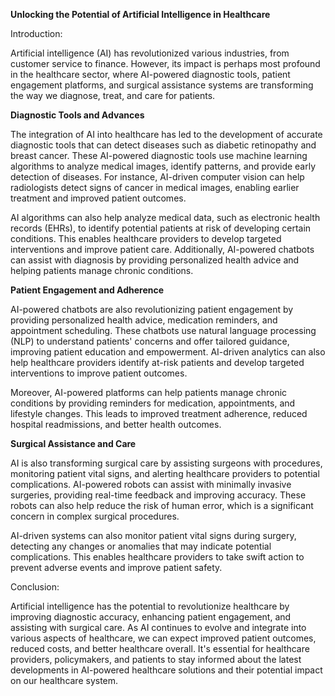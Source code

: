 **Unlocking the Potential of Artificial Intelligence in Healthcare**

Introduction:

Artificial intelligence (AI) has revolutionized various industries, from customer service to finance. However, its impact is perhaps most profound in the healthcare sector, where AI-powered diagnostic tools, patient engagement platforms, and surgical assistance systems are transforming the way we diagnose, treat, and care for patients.

**Diagnostic Tools and Advances**

The integration of AI into healthcare has led to the development of accurate diagnostic tools that can detect diseases such as diabetic retinopathy and breast cancer. These AI-powered diagnostic tools use machine learning algorithms to analyze medical images, identify patterns, and provide early detection of diseases. For instance, AI-driven computer vision can help radiologists detect signs of cancer in medical images, enabling earlier treatment and improved patient outcomes.

AI algorithms can also help analyze medical data, such as electronic health records (EHRs), to identify potential patients at risk of developing certain conditions. This enables healthcare providers to develop targeted interventions and improve patient care. Additionally, AI-powered chatbots can assist with diagnosis by providing personalized health advice and helping patients manage chronic conditions.

**Patient Engagement and Adherence**

AI-powered chatbots are also revolutionizing patient engagement by providing personalized health advice, medication reminders, and appointment scheduling. These chatbots use natural language processing (NLP) to understand patients' concerns and offer tailored guidance, improving patient education and empowerment. AI-driven analytics can also help healthcare providers identify at-risk patients and develop targeted interventions to improve patient outcomes.

Moreover, AI-powered platforms can help patients manage chronic conditions by providing reminders for medication, appointments, and lifestyle changes. This leads to improved treatment adherence, reduced hospital readmissions, and better health outcomes.

**Surgical Assistance and Care**

AI is also transforming surgical care by assisting surgeons with procedures, monitoring patient vital signs, and alerting healthcare providers to potential complications. AI-powered robots can assist with minimally invasive surgeries, providing real-time feedback and improving accuracy. These robots can also help reduce the risk of human error, which is a significant concern in complex surgical procedures.

AI-driven systems can also monitor patient vital signs during surgery, detecting any changes or anomalies that may indicate potential complications. This enables healthcare providers to take swift action to prevent adverse events and improve patient safety.

Conclusion:

Artificial intelligence has the potential to revolutionize healthcare by improving diagnostic accuracy, enhancing patient engagement, and assisting with surgical care. As AI continues to evolve and integrate into various aspects of healthcare, we can expect improved patient outcomes, reduced costs, and better healthcare overall. It's essential for healthcare providers, policymakers, and patients to stay informed about the latest developments in AI-powered healthcare solutions and their potential impact on our healthcare system.